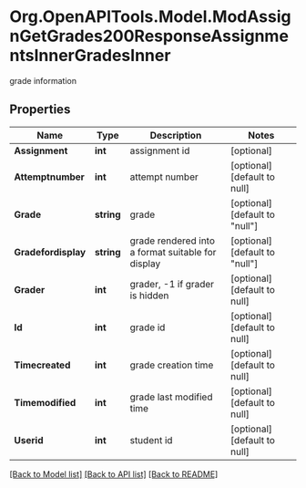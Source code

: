 # Org.OpenAPITools.Model.ModAssignGetGrades200ResponseAssignmentsInnerGradesInner
grade information

## Properties

Name | Type | Description | Notes
------------ | ------------- | ------------- | -------------
**Assignment** | **int** | assignment id | [optional] 
**Attemptnumber** | **int** | attempt number | [optional] [default to null]
**Grade** | **string** | grade | [optional] [default to "null"]
**Gradefordisplay** | **string** | grade rendered into a format suitable for display | [optional] [default to "null"]
**Grader** | **int** | grader, -1 if grader is hidden | [optional] [default to null]
**Id** | **int** | grade id | [optional] [default to null]
**Timecreated** | **int** | grade creation time | [optional] [default to null]
**Timemodified** | **int** | grade last modified time | [optional] [default to null]
**Userid** | **int** | student id | [optional] [default to null]

[[Back to Model list]](../README.md#documentation-for-models) [[Back to API list]](../README.md#documentation-for-api-endpoints) [[Back to README]](../README.md)

